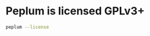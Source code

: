 # Peplum is licensed GPLv3+

```bash exec="on"
peplum --license
```

[//]: # (license.md ends here)
